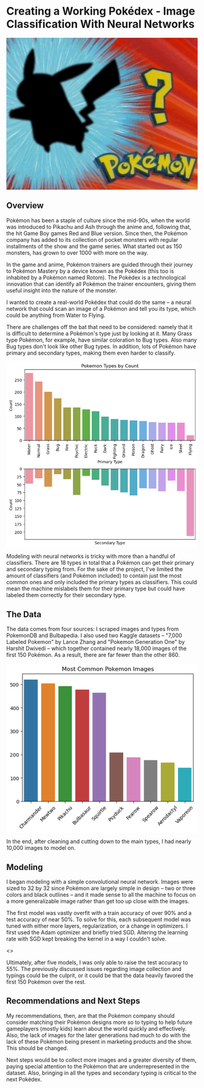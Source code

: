 # Creating a Working Pokédex - Image Classification With Neural Networks

<img src="images/pokedex2.gif" width="750" align="center">

## Overview

Pokémon has been a staple of culture since the mid-90s, when the world was introduced to Pikachu and Ash through the anime and, following that, the hit Game Boy games Red and Blue version. Since then, the Pokémon company has added to its collection of pocket monsters with regular installments of the show and the game series. What started out as 150 monsters, has grown to over 1000 with more on the way.

In the game and anime, Pokémon trainers are guided through their journey to Pokémon Mastery by a device known as the Pokédex (this too is inhabited by a Pokémon named Rotom). The Pokédex is a technological innovation that can identify all Pokémon the trainer encounters, giving them useful insight into the nature of the monster.

I wanted to create a real-world Pokédex that could do the same – a neural network that could scan an image of a Pokémon and tell you its type, which could be anything from Water to Flying.

There are challenges off the bat that need to be considered: namely that it is difficult to determine a Pokémon's type just by looking at it. Many Grass type Pokémon, for example, have similar coloration to Bug types. Also many Bug types don't look like other Bug types. In addition, lots of Pokémon have primary and secondary types, making them even harder to classify.

<img src="images/types.png" width="750" align="center">

Modeling with neural networks is tricky with more than a handful of classifiers. There are 18 types in total that a Pokémon can get their primary and secondary typing from. For the sake of the project, I've limited the amount of classifiers (and Pokémon included) to contain just the most common ones and only included the primary types as classifiers. This could mean the machine mislabels them for their primary type but could have labeled them correctly for their secondary type.

## The Data
 
The data comes from four sources: I scraped images and types from PokemonDB and Bulbapedia. I also used two Kaggle datasets – "7,000 Labeled Pokemon" by Lance Zhang and "Pokemon Generation One" by Harshit Dwivedi – which together contained nearly 18,000 images of the first 150 Pokémon. As a result, there are far fewer than the other 860.

<img src="images/images.png" width="750" align="center">

In the end, after cleaning and cutting down to the main types, I had nearly 10,000 images to model on.

## Modeling

I began modeling with a simple convolutional neural network. Images were sized to 32 by 32 since Pokémon are largely simple in design – two or three colors and black outlines – and it made sense to all the machine to focus on a more generalizable image rather than get too up close with the images.

The first model was vastly overfit with a train accuracy of over 90% and a test accuracy of near 50%. To solve for this, each subsequent model was tuned with either more layers, regularization, or a change in optimizers. I first used the Adam optimizer and briefly tried SGD. Altering the learning rate with SGD kept breaking the kernel in a way I couldn't solve.

<>

Ultimately, after five models, I was only able to raise the test accuracy to 55%. The previously discussed issues regarding image collection and typings could be the culprit, or it could be that the data heavily favored the first 150 Pokémon over the rest.

## Recommendations and Next Steps

My recommendations, then, are that the Pokémon company should consider matching their Pokémon designs more so to typing to help future gameplayers (mostly kids) learn about the world quickly and effectively. Also, the lack of images for the later generations had much to do with the lack of these Pokémon being present in marketing products and the show. This should be changed.

Next steps would be to collect more images and a greater diversity of them, paying special attention to the Pokémon that are underrepresented in the dataset. Also, bringing in all the types and secondary typing is critical to the next Pokédex.
